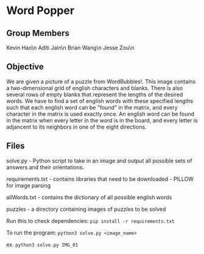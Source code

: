 # Word Popper

## Group Members
Kevin Hao\n
Aditi Jain\n
Brian Wang\n
Jesse Zou\n

## Objective
We are given a picture of a puzzle from WordBubbles!. This image contains a two-dimensional grid of english characters and blanks. There is also several rows of empty blanks that represent the lengths of the desired words. We have to find a set of english words with these specified lengths such that each english word can be "found" in the matrix, and every character in the matrix is used exactly once. An english word can be found in the matrix when every letter in the word is in the board, and every letter is adjancent to its neighbors in one of the eight directions.

## Files
solve.py - Python script to take in an image and output all possible sets of answers and their orientations.

requirements.txt - contains libraries that need to be downloaded - PILLOW for image parsing

allWords.txt - contains the dictionary of all possible english words

puzzles - a directory containing images of puzzles to be solved

Run this to check dependencies: 
`pip install -r requirements.txt`  

To run the program:
`python3 solve.py <image_name>`

ex. `python3 solve.py IMG_01`